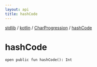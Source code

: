 ```yaml
---
layout: api
title: hashCode
---
```

[stdlib](../../index.md) / [kotlin](../index.md) / [CharProgression](index.md) / [hashCode](hashCode.md)

# hashCode

```
open public fun hashCode(): Int
```
